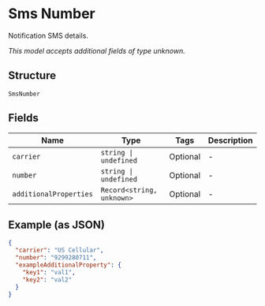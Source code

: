 
# Sms Number

Notification SMS details.

*This model accepts additional fields of type unknown.*

## Structure

`SmsNumber`

## Fields

| Name | Type | Tags | Description |
|  --- | --- | --- | --- |
| `carrier` | `string \| undefined` | Optional | - |
| `number` | `string \| undefined` | Optional | - |
| `additionalProperties` | `Record<string, unknown>` | Optional | - |

## Example (as JSON)

```json
{
  "carrier": "US Cellular",
  "number": "9299280711",
  "exampleAdditionalProperty": {
    "key1": "val1",
    "key2": "val2"
  }
}
```

